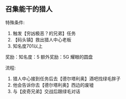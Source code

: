## 召集能干的猎人
特殊条件:

1. 触发【穷凶极恶？的兄弟】任务
2. 【码头镇】救出猎人中心老板
3. 知名度701以上


奖励：知名度：5 额外奖励：5G 耀眼的圆盘

流程:

1. 猎人中心接到任务后去【德尔塔利奥】酒吧找绿毛胖子
2. 他会告诉你去【德尔塔利奥】西边的废墟
3. 与【皮奇兄弟】交战后跟绿毛对话
